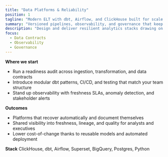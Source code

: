 ```yaml
---
title: "Data Platforms & Reliability"
position: 1
tagline: "Modern ELT with dbt, Airflow, and ClickHouse built for scale."
summary: "Versioned pipelines, observability, and governance that keep metrics trustworthy across teams."
description: "Design and deliver resilient analytics stacks drawing on James Pearson's work at Xcelirate, Vita Mojo, and high-growth marketplaces."
focus:
  - Data Contracts
  - Observability
  - Governance
---
```


**Where we start**
- Run a readiness audit across ingestion, transformation, and data contracts
- Introduce modular dbt patterns, CI/CD, and testing that match your team structure
- Stand up observability with freshness SLAs, anomaly detection, and stakeholder alerts

**Outcomes**
- Platforms that recover automatically and document themselves
- Shared visibility into freshness, lineage, and quality for analysts and executives
- Lower cost-of-change thanks to reusable models and automated deployment

**Stack**
ClickHouse, dbt, Airflow, Superset, BigQuery, Postgres, Python
